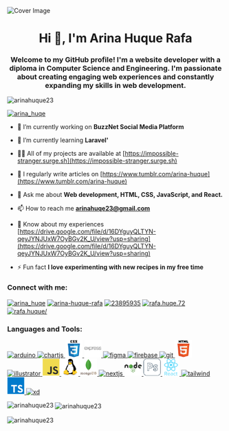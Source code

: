 <!-- Cover Image -->
![Cover Image](https://i.ibb.co/xsC6YwK/linkedin.png)

<!-- Profile Title -->

<h1 align="center">Hi 👋, I'm Arina Huque Rafa</h1>
<h3 align="center">Welcome to my GitHub profile! I'm a website developer with a diploma in Computer Science and Engineering. I'm passionate about creating engaging web experiences and constantly expanding my skills in web development.</h3>

<p align="left"> <img src="https://komarev.com/ghpvc/?username=arinahuque23&label=Profile%20views&color=0e75b6&style=flat" alt="arinahuque23" /> </p>

<p align="left"> <a href="https://twitter.com/arina_huqe" target="blank"><img src="https://img.shields.io/twitter/follow/arina_huqe?logo=twitter&style=for-the-badge" alt="arina_huqe" /></a> </p>

- 🔭 I’m currently working on **BuzzNet Social Media Platform**

- 🌱 I’m currently learning **Laravel'**

- 👨‍💻 All of my projects are available at [https://impossible-stranger.surge.sh](https://impossible-stranger.surge.sh)

- 📝 I regularly write articles on [https://www.tumblr.com/arina-huque](https://www.tumblr.com/arina-huque)

- 💬 Ask me about **Web development, HTML, CSS, JavaScript, and React.**

- 📫 How to reach me **arinahuqe23@gmail.com**

- 📄 Know about my experiences [https://drive.google.com/file/d/16DYguyQLTYN-qeyJYNJUxW7OyBGv2K_U/view?usp=sharing](https://drive.google.com/file/d/16DYguyQLTYN-qeyJYNJUxW7OyBGv2K_U/view?usp=sharing)

- ⚡ Fun fact **I love experimenting with new recipes in my free time**

<h3 align="left">Connect with me:</h3>
<p align="left">
<a href="https://twitter.com/arina_huqe" target="blank"><img align="center" src="https://raw.githubusercontent.com/rahuldkjain/github-profile-readme-generator/master/src/images/icons/Social/twitter.svg" alt="arina_huqe" height="30" width="40" /></a>
<a href="https://linkedin.com/in/arina-huque-rafa" target="blank"><img align="center" src="https://raw.githubusercontent.com/rahuldkjain/github-profile-readme-generator/master/src/images/icons/Social/linked-in-alt.svg" alt="arina-huque-rafa" height="30" width="40" /></a>
<a href="https://stackoverflow.com/users/23895935" target="blank"><img align="center" src="https://raw.githubusercontent.com/rahuldkjain/github-profile-readme-generator/master/src/images/icons/Social/stack-overflow.svg" alt="23895935" height="30" width="40" /></a>
<a href="https://fb.com/rafa.huqe.72" target="blank"><img align="center" src="https://raw.githubusercontent.com/rahuldkjain/github-profile-readme-generator/master/src/images/icons/Social/facebook.svg" alt="rafa.huqe.72" height="30" width="40" /></a>
<a href="https://instagram.com/rafa.huque/" target="blank"><img align="center" src="https://raw.githubusercontent.com/rahuldkjain/github-profile-readme-generator/master/src/images/icons/Social/instagram.svg" alt="rafa.huque/" height="30" width="40" /></a>
</p>

<h3 align="left">Languages and Tools:</h3>
<p align="left"> <a href="https://www.arduino.cc/" target="_blank" rel="noreferrer"> <img src="https://cdn.worldvectorlogo.com/logos/arduino-1.svg" alt="arduino" width="40" height="40"/> </a> <a href="https://www.chartjs.org" target="_blank" rel="noreferrer"> <img src="https://www.chartjs.org/media/logo-title.svg" alt="chartjs" width="40" height="40"/> </a> <a href="https://www.w3schools.com/css/" target="_blank" rel="noreferrer"> <img src="https://raw.githubusercontent.com/devicons/devicon/master/icons/css3/css3-original-wordmark.svg" alt="css3" width="40" height="40"/> </a> <a href="https://expressjs.com" target="_blank" rel="noreferrer"> <img src="https://raw.githubusercontent.com/devicons/devicon/master/icons/express/express-original-wordmark.svg" alt="express" width="40" height="40"/> </a> <a href="https://www.figma.com/" target="_blank" rel="noreferrer"> <img src="https://www.vectorlogo.zone/logos/figma/figma-icon.svg" alt="figma" width="40" height="40"/> </a> <a href="https://firebase.google.com/" target="_blank" rel="noreferrer"> <img src="https://www.vectorlogo.zone/logos/firebase/firebase-icon.svg" alt="firebase" width="40" height="40"/> </a> <a href="https://git-scm.com/" target="_blank" rel="noreferrer"> <img src="https://www.vectorlogo.zone/logos/git-scm/git-scm-icon.svg" alt="git" width="40" height="40"/> </a> <a href="https://www.w3.org/html/" target="_blank" rel="noreferrer"> <img src="https://raw.githubusercontent.com/devicons/devicon/master/icons/html5/html5-original-wordmark.svg" alt="html5" width="40" height="40"/> </a> <a href="https://www.adobe.com/in/products/illustrator.html" target="_blank" rel="noreferrer"> <img src="https://www.vectorlogo.zone/logos/adobe_illustrator/adobe_illustrator-icon.svg" alt="illustrator" width="40" height="40"/> </a> <a href="https://developer.mozilla.org/en-US/docs/Web/JavaScript" target="_blank" rel="noreferrer"> <img src="https://raw.githubusercontent.com/devicons/devicon/master/icons/javascript/javascript-original.svg" alt="javascript" width="40" height="40"/> </a> <a href="https://www.linux.org/" target="_blank" rel="noreferrer"> <img src="https://raw.githubusercontent.com/devicons/devicon/master/icons/linux/linux-original.svg" alt="linux" width="40" height="40"/> </a> <a href="https://www.mongodb.com/" target="_blank" rel="noreferrer"> <img src="https://raw.githubusercontent.com/devicons/devicon/master/icons/mongodb/mongodb-original-wordmark.svg" alt="mongodb" width="40" height="40"/> </a> <a href="https://nextjs.org/" target="_blank" rel="noreferrer"> <img src="https://cdn.worldvectorlogo.com/logos/nextjs-2.svg" alt="nextjs" width="40" height="40"/> </a> <a href="https://nodejs.org" target="_blank" rel="noreferrer"> <img src="https://raw.githubusercontent.com/devicons/devicon/master/icons/nodejs/nodejs-original-wordmark.svg" alt="nodejs" width="40" height="40"/> </a> <a href="https://www.photoshop.com/en" target="_blank" rel="noreferrer"> <img src="https://raw.githubusercontent.com/devicons/devicon/master/icons/photoshop/photoshop-line.svg" alt="photoshop" width="40" height="40"/> </a> <a href="https://reactjs.org/" target="_blank" rel="noreferrer"> <img src="https://raw.githubusercontent.com/devicons/devicon/master/icons/react/react-original-wordmark.svg" alt="react" width="40" height="40"/> </a> <a href="https://tailwindcss.com/" target="_blank" rel="noreferrer"> <img src="https://www.vectorlogo.zone/logos/tailwindcss/tailwindcss-icon.svg" alt="tailwind" width="40" height="40"/> </a> <a href="https://www.typescriptlang.org/" target="_blank" rel="noreferrer"> <img src="https://raw.githubusercontent.com/devicons/devicon/master/icons/typescript/typescript-original.svg" alt="typescript" width="40" height="40"/> </a> <a href="https://www.adobe.com/products/xd.html" target="_blank" rel="noreferrer"> <img src="https://cdn.worldvectorlogo.com/logos/adobe-xd.svg" alt="xd" width="40" height="40"/> </a> </p>

<p><img align="left" src="https://github-readme-stats.vercel.app/api/top-langs?username=arinahuque23&show_icons=true&locale=en&layout=compact" alt="arinahuque23" /></p>

<p>&nbsp;<img align="center" src="https://github-readme-stats.vercel.app/api?username=arinahuque23&show_icons=true&locale=en" alt="arinahuque23" /></p>

<p><img align="center" src="https://github-readme-streak-stats.herokuapp.com/?user=arinahuque23&" alt="arinahuque23" /></p>


<!-- Optional: Add any badges, GitHub stats, or additional sections here if desired -->
